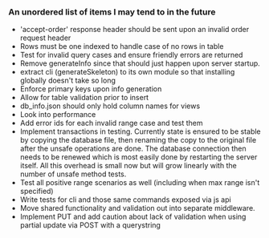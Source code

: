 ### An unordered list of items I may tend to in the future

 - 'accept-order' response header should be sent upon an invalid order
   request header
 - Rows must be one indexed to handle case of no rows in table
 - Test for invalid query cases and ensure friendly errors are returned
 - Remove generateInfo since that should just happen upon server startup.
 - extract cli (generateSkeleton) to its own module so that installing globally
   doesn't take so long
 - Enforce primary keys upon info generation
 - Allow for table validation prior to insert
 - db_info.json should only hold column names for views
 - Look into performance
 - Add error ids for each invalid range case and test them
 - Implement transactions in testing.  Currently state is ensured to be stable
   by copying the database file, then renaming the copy to the original file
   after the unsafe operations are done.  The database connection then needs to
   be renewed which is most easily done by restarting the server itself.  All
   this overhead is small now but will grow linearly with the number of unsafe
   method tests.
 - Test all positive range scenarios as well (including when max range
   isn't specified)
 - Write tests for cli and those same commands exposed via js api
 - Move shared functionality and validation out into separate middleware.
 - Implement PUT and add caution about lack of validation when using
   partial update via POST with a querystring
